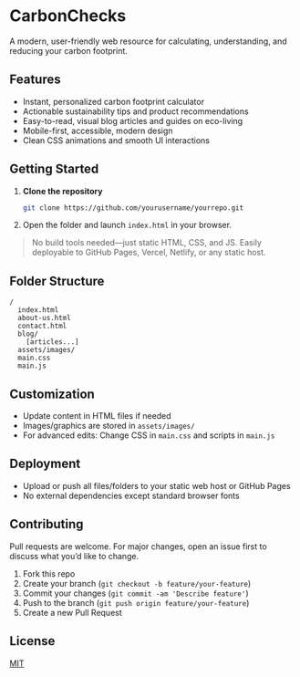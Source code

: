 # CarbonChecks

A modern, user-friendly web resource for calculating, understanding, and reducing your carbon footprint.

## Features

- Instant, personalized carbon footprint calculator
- Actionable sustainability tips and product recommendations
- Easy-to-read, visual blog articles and guides on eco-living
- Mobile-first, accessible, modern design
- Clean CSS animations and smooth UI interactions

## Getting Started

1. **Clone the repository**
   ```bash
   git clone https://github.com/yourusername/yourrepo.git
   ```
2. Open the folder and launch `index.html` in your browser.

> No build tools needed—just static HTML, CSS, and JS.
> Easily deployable to GitHub Pages, Vercel, Netlify, or any static host.

## Folder Structure

```
/
  index.html
  about-us.html
  contact.html
  blog/
    [articles...]
  assets/images/
  main.css
  main.js
```

## Customization

- Update content in HTML files if needed
- Images/graphics are stored in `assets/images/`
- For advanced edits: Change CSS in `main.css` and scripts in `main.js`

## Deployment

- Upload or push all files/folders to your static web host or GitHub Pages
- No external dependencies except standard browser fonts

## Contributing

Pull requests are welcome. For major changes, open an issue first to discuss what you’d like to change.

1. Fork this repo
2. Create your branch (`git checkout -b feature/your-feature`)
3. Commit your changes (`git commit -am 'Describe feature'`)
4. Push to the branch (`git push origin feature/your-feature`)
5. Create a new Pull Request

## License

[MIT](LICENSE)
